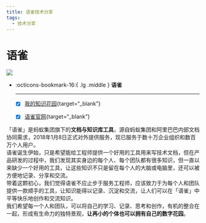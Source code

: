 ```yaml
---
title: 语雀技术分享
tags:
  - 技术分享
---
```



# 语雀

![](https://mdn.alipayobjects.com/huamei_0prmtq/afts/img/A*FhCOSJBrQaoAAAAAAAAAAAAADvuFAQ/original)

<div class="grid cards" markdown>

-   :octicons-bookmark-16:{ .lg .middle } __语雀__

    ---

    - [x] [我的知识花园](https://www.yuque.com/wcowin){target=“_blank”}  
    - [x] [语雀官网](https://www.yuque.com/about){target=“_blank”}
    

</div>





「语雀」是蚂蚁集团旗下的**文档与知识库工具**，源自蚂蚁集团和阿里巴巴内部文档协同需求，2018年1月8日正式对外提供服务，现已服务于数十万企业组织和数百万个人用户。  
语雀诞生伊始，只是希望能给工程师提供一个好用的工具用来写技术文档，但在产品研发的过程中，我们发现其实身边的每个人、每个团队都有很多知识，但一直以来缺少一个好用的工具，让这些知识不只是留在每个人的大脑或电脑里，还可以被方便地记录、分享和交流。  
带着这颗初心，我们觉得语雀不应止步于服务工程师，应该致力于为每个人和团队提供一款顺手的工具，让知识能得以记录、沉淀和交流，让人们可以在「语雀」中平等快乐地创作和交流知识。  
我们希望每一个人和团队，可以将自己的学习、记录、思考和创作，有机的整合在一起，形成有生命力的独特景观，**让再小的个体也可以拥有自己的数字花园**。

